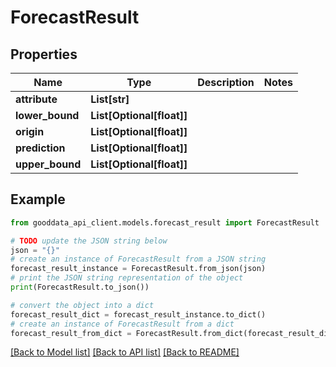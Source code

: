 # ForecastResult


## Properties

Name | Type | Description | Notes
------------ | ------------- | ------------- | -------------
**attribute** | **List[str]** |  | 
**lower_bound** | **List[Optional[float]]** |  | 
**origin** | **List[Optional[float]]** |  | 
**prediction** | **List[Optional[float]]** |  | 
**upper_bound** | **List[Optional[float]]** |  | 

## Example

```python
from gooddata_api_client.models.forecast_result import ForecastResult

# TODO update the JSON string below
json = "{}"
# create an instance of ForecastResult from a JSON string
forecast_result_instance = ForecastResult.from_json(json)
# print the JSON string representation of the object
print(ForecastResult.to_json())

# convert the object into a dict
forecast_result_dict = forecast_result_instance.to_dict()
# create an instance of ForecastResult from a dict
forecast_result_from_dict = ForecastResult.from_dict(forecast_result_dict)
```
[[Back to Model list]](../README.md#documentation-for-models) [[Back to API list]](../README.md#documentation-for-api-endpoints) [[Back to README]](../README.md)


